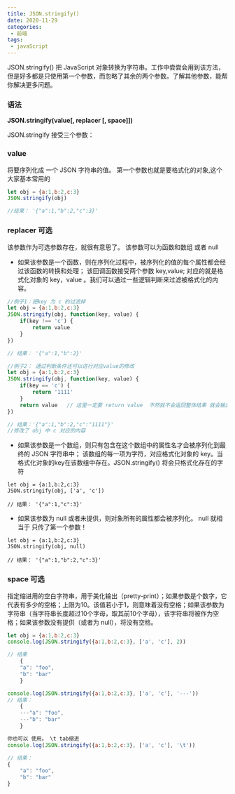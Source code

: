 ```yaml
---
title: JSON.stringify()
date: 2020-11-29
categories: 
 - 前端
tags:
 - javaScript
---
```


JSON.stringify() 把 JavaScript 对象转换为字符串。工作中尝尝会用到该方法，但是好多都是只使用第一个参数，而忽略了其余的两个参数。了解其他参数，能帮你解决更多问题。

### 语法
**JSON.stringify(value[, replacer [, space]])**

JSON.stringify 接受三个参数：
### value
将要序列化成 一个 JSON 字符串的值。
第一个参数也就是要格式化的对象,这个大家基本常用的
```javaScript
let obj = {a:1,b:2,c:3}
JSON.stringify(obj)

//结果： '{"a":1,"b":2,"c":3}'
```


### replacer 可选
该参数作为可选参数存在，就很有意思了。 该参数可以为函数和数组 或者 null
+ 如果该参数是一个函数，则在序列化过程中，被序列化的值的每个属性都会经过该函数的转换和处理；
该回调函数接受两个参数 key,value; 对应的就是格式化对象的 key，value 。我们可以通过一些逻辑判断来过滤被格式化的内容。

```javaScript
//例子1：把key 为 c 的过滤掉
let obj = {a:1,b:2,c:3}
JSON.stringify(obj, function(key, value) {
    if(key !== 'c') {
        return value
    }
})

// 结果： '{"a":1,"b":2}'

//例子2： 通过判断条件还可以进行对应value的修改
let obj = {a:1,b:2,c:3}
JSON.stringify(obj, function(key, value) {
    if(key == 'c') {
        return '1111'
    }
    return value   // 这里一定要 return value  不然就不会返回整体结果 就会输出 undefined
})

// 结果：'{"a":1,"b":2,"c":"1111"}'
//修改了 obj 中 c 对应的内容


```
+ 如果该参数是一个数组，则只有包含在这个数组中的属性名才会被序列化到最终的 JSON 字符串中；
该数组的每一项为字符，对应格式化对象的 key。当格式化对象的key在该数组中存在。JSON.stringify() 将会只格式化存在的字符
```
let obj = {a:1,b:2,c:3}
JSON.stringify(obj, ['a', 'c'])

// 结果： '{"a":1,"c":3}'
```
+ 如果该参数为 null 或者未提供，则对象所有的属性都会被序列化。
null 就相当于 只传了第一个参数！

```
let obj = {a:1,b:2,c:3}
JSON.stringify(obj, null)

// 结果： '{"a":1,"b":2,"c":3}'
```

### space 可选
指定缩进用的空白字符串，用于美化输出（pretty-print）；如果参数是个数字，它代表有多少的空格；上限为10。该值若小于1，则意味着没有空格；如果该参数为字符串（当字符串长度超过10个字母，取其前10个字母），该字符串将被作为空格；如果该参数没有提供（或者为 null），将没有空格。
```javaScript
let obj = {a:1,b:2,c:3}
console.log(JSON.stringify({a:1,b:2,c:3}, ['a', 'c'], 2))

// 结果
    {
    "a": "foo",
    "b": "bar"
    }

console.log(JSON.stringify({a:1,b:2,c:3}, ['a', 'c'], '---'))
// 结果：
    {
    ---"a": "foo",
    ---"b": "bar"
    }

你也可以 使用。 \t tab缩进
console.log(JSON.stringify({a:1,b:2,c:3}, ['a', 'c'], '\t'))

// 结果：
{
	"a": "foo",
	"b": "bar"
}
```